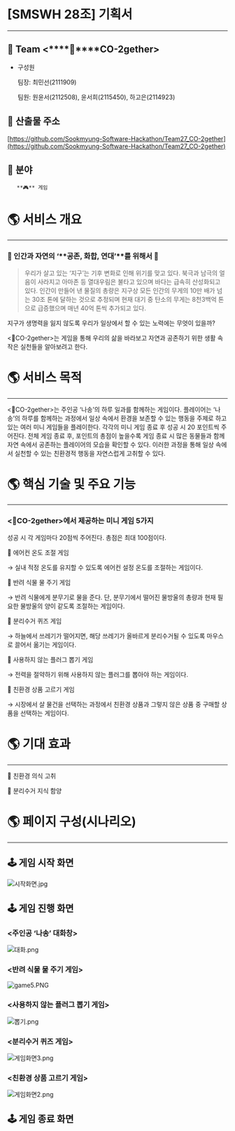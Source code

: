 # [SMSWH 28조] 기획서

---

## 🔹 Team <****🌱****CO-2gether>

- 구성원
    
    팀장: 최민선(2111909)
    
    팀원: 원윤서(2112508), 윤서희(2115450), 하고은(2114923)
    

## 🔹 산출물 주소

[https://github.com/Sookmyung-Software-Hackathon/Team27_CO-2gether](https://github.com/Sookmyung-Software-Hackathon/Team27_CO-2gether)

## 🔹 분야

       **🎮** 게임

# 🌎 서비스 개요

---

### 🌳 인간과 자연의 ‘**공존, 화합, 연대’**를 위해서 🌳

> 우리가 살고 있는 ‘지구’는 기후 변화로 인해 위기를 맞고 있다. 북극과 남극의 얼음이 사라지고 아마존 등 열대우림은 불타고 있으며 바다는 급속히 산성화되고 있다. 인간이 만들어 낸 물질의 총량은 지구상 모든 인간의 무게의 10만 배가 넘는 30조 톤에 달하는 것으로 추정되며 현재 대기 중 탄소의 무게는 8천3백억 톤으로 급증했으며 매년 40억 톤씩 추가되고 있다.
> 

지구가 생명력을 잃지 않도록 우리가 일상에서 할 수 있는 노력에는 무엇이 있을까? 

<🌱CO-2gether>는 게임을 통해 우리의 삶을 바라보고 자연과 공존하기 위한 생활 속 작은 실천들을 알아보려고 한다. 

# 🌎 서비스 목적

---

 <🌱CO-2gether>는 주인공 ‘나송’의 하루 일과를 함께하는 게임이다. 플레이어는 ‘나송’의 하루를 함께하는 과정에서 일상 속에서 환경을 보존할 수 있는 행동을 주제로 하고 있는 여러 미니 게임들을 플레이한다. 각각의 미니 게임 종료 후 성공 시 20 포인트씩 주어진다. 전체 게임 종료 후, 포인트의 총점이 높을수록 게임 종료 시 많은 동물들과 함께 자연 속에서 공존하는 플레이어의 모습을 확인할 수 있다. 이러한 과정을 통해 일상 속에서 실천할 수 있는 친환경적 행동을 자연스럽게 고취할 수 있다.

# 🌎 핵심 기술 및 주요 기능

---

### <🌱CO-2gether>에서 제공하는 미니 게임 5가지

성공 시 각 게임마다 20점씩 주어진다. 총점은 최대 100점이다.

🔹 에어컨 온도 조절 게임

→ 실내 적정 온도를 유지할 수 있도록 에어컨 설정 온도를 조절하는 게임이다.

🔹 반려 식물 물 주기 게임

→ 반려 식물에게 분무기로 물을 준다. 단, 분무기에서 떨어진 물방울의 총량과 현재 필요한 물방울의 양이 같도록 조절하는 게임이다. 

🔹 분리수거 퀴즈 게임

→ 하늘에서 쓰레기가 떨어지면, 해당 쓰레기가 올바르게 분리수거될 수 있도록 마우스로 끌어서 옮기는 게임이다.

🔹 사용하지 않는 플러그 뽑기 게임

→ 전력을 절약하기 위해 사용하지 않는 플러그를 뽑아야 하는 게임이다.

🔹 친환경 상품 고르기 게임

→ 시장에서 살 물건을 선택하는 과정에서 친환경 상품과 그렇지 않은 상품 중 구매할 상품을 선택하는 게임이다.

# 🌎 기대 효과

---

🔹 친환경 의식 고취

🔹 분리수거 지식 함양

# 🌎 페이지 구성(시나리오)

---

## 🕹️ 게임 시작 화면

![시작화면.jpg](https://s3-us-west-2.amazonaws.com/secure.notion-static.com/eca61e2b-28c4-4b3c-80bc-1bbbfd194932/%EC%8B%9C%EC%9E%91%ED%99%94%EB%A9%B4.jpg)

## 🕹️ 게임 진행 화면

### <주인공 ‘나송’ 대화창>

![대화.png](https://s3-us-west-2.amazonaws.com/secure.notion-static.com/6b515196-11c8-4ca2-9acf-27f93c4fecae/%EB%8C%80%ED%99%94.png)

### <반려 식물 물 주기 게임>

![game5.PNG](https://s3-us-west-2.amazonaws.com/secure.notion-static.com/8ae17c51-b705-43d9-a21e-bcdc98bde051/game5.png)

### <사용하지 않는 플러그 뽑기 게임>

![뽑기.png](https://s3-us-west-2.amazonaws.com/secure.notion-static.com/175df8cf-d0df-451b-adbb-5c6e0dab871e/%EB%BD%91%EA%B8%B0.png)

### <분리수거 퀴즈 게임>

![게임화면3.png](https://s3-us-west-2.amazonaws.com/secure.notion-static.com/49f7c49b-8ca4-406b-9f4d-54af0bde1df1/%EA%B2%8C%EC%9E%84%ED%99%94%EB%A9%B43.png)

### <친환경 상품 고르기 게임>

![게임화면2.png](https://s3-us-west-2.amazonaws.com/secure.notion-static.com/7436bdc0-0513-4464-b1c4-b383968f2a9f/%EA%B2%8C%EC%9E%84%ED%99%94%EB%A9%B42.png)

## 🕹️ 게임 종료 화면
